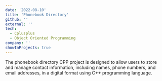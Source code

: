 ```yaml
---
date: '2022-08-10'
title: 'Phonebook Directory'
github: ''
external: ''
tech:
  - Cplusplus
  - Object Oriented Programming 
company: ''
showInProjects: true
---
```


The phonebook directory CPP project is designed to allow users to store and manage contact information, including names, phone numbers, and email addresses, in a digital format using C++ programming language.
